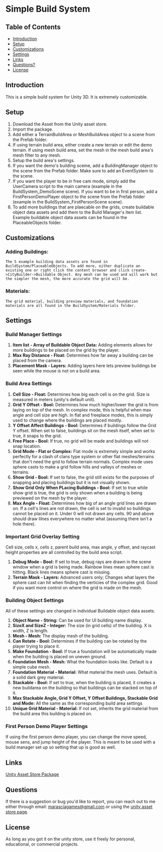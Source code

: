 # Simple Build System

## Table of Contents
- [Introduction](#introduction)
- [Setup](#setup)
- [Customizations](#customizations)
- [Settings](#settings)
- [Links](#links)
- [Questions?](#questions)
- [License](#license)


## Introduction
This is a simple build system for Unity 3D. It is extremely customizable.


## Setup
1. Download the Asset from the Unity asset store.
2. Import the package.
3. Add either a TerrainBuildArea or MeshBuildArea object to a scene from the Prefab folder. 
4. If using terrain build area, either create a new terrain or edit the demo terrain. If using mesh build area, set the mesh in the mesh build area's mesh filter to any mesh.
5. Setup the build area's settings.
6. If you want the demo's building sceme, add a BuildingManager object to the scene from the Prefab folder. Make sure to add an EventSystem to the scene.
7. If you want the player to be in free cam mode, simply add the UserCamera script to the main camera (example in the BuildSystem_DemoScene scene). If you want to be in first person, add a FirstPersonDemoPlayer object to the scene from the Prefab folder (example in the BuildSystem_FirstPersonScene scene).
8. To add more buildings that are plaecable on the grids, create buildable object data assets and add them to the Build Manager's item list. Example buildable object data assets can be found in the PlaceableObjects folder.


## Customizations

### Adding Buildings:
    The 5 example building data assets are found in BuildSystem/PlaceableObjects. To add more, either duplicate an existing one or right click the content browser and click create->CityBuilder->Buildable Object. Any mesh can be used and will work but the simpler the mesh, the more accurate the grid will be.

### Materials:
    The grid material, building preview materials, and foundation materials are all found in the BuildSystem/Materials folder. 


## Settings

### Build Manager Settings
1. **Item list - Array of Buildable Object Data:** 
    Adding elements allows for more buildings to be placed on the grid by the player.
2. **Max Ray Distance - Float:** 
    Determines how far away a building can be placed from the camera.
3. **Placement Mask - Layers:**
    Adding layers here lets preview buildings be seen while the mouse is not on a build area.

### Build Area Settings
1. **Cell Size - Float:** 
    Determines how big each cell is on the grid. Size is measured in meters (unity's default unit).
2. **Grid Y Offset - Bool:** 
    Determines how much higher/lower the grid is from laying on top of the mesh. In complex mode, this is helpful when max angle and cell size are high. In flat and freeplace modes, this is simply used to change where the buildings are placed mostly.
3. **Y Offset Affect Buildings - Bool:** 
    Determines if buildings follow the Grid Y offset. When set to false, buildings sit on the mesh itself, when set to true, it snaps to the grid.
4. **Free Place - Bool:** 
    If true, no grid will be made and buildings will not snap location.
5. **Grid Mode - Flat or Complex:** 
    Flat mode is extremely simple and works perfectly for a clash of clans type system or other flat meshes/terrains that don't need the grid to follow terrain normals. Complex mode uses sphere casts to make a grid follow hills and valleys of meshes or terrains.
6. **Show Grid - Bool:** 
    If set to false, the grid still exists for the purposes of snapping and placing buildings but it is not visually shown.
7. **Show Grid Only When PLacing Buildings - Bool:** 
    If set to true while show grid is true, the grid is only shown when a building is being previewed on the mesh by the player.
8. **Max Angle - Float:** 
    Determines how big of an angle grid lines are drawn on. If a cell's lines are not drawn, the cell is set to invalid so buildings cannot be placed on it. Under 0 will not drawn any cells. 90 and above should draw lilnes everywhere no matter what (assuming there isn't a hole there).

### Important Grid Overlay Setting
Cell size, cells x, cells z, parent build area, max angle, y offset, and raycast height properties are all controlled by the build area script.
1. **Debug Mode - Bool:** 
    If set to true, debug rays are drawn in the scene window when a grid is being made. Rainbow lines mean sphere cast is hitting. Black lines means sphere cast is missing.
2. **Terrain Mask - Layers:**
    Advanced users only; Changes what layers the sphere cast can hit when finding the verticies of the complex grid. Good if you want more control on where the grid is made on the mesh. 

### Building Object Settings
All of these settings are changed in individual Buildable object data assets.
1. **Object Name - String:** 
    Can be used for UI building name display.
2. **SizeX and SizeZ - Integer:** 
    The size (in grid cells) of the building. X is width, Z is length.
3. **Mesh - Mesh:** 
    The display mesh of the building.
4. **Can Rotate - Bool:**
    Determines if the building can be rotated by the player trying to place it.
5. **Make Foundation - Bool:**
    If true a foundation will be automatically made when the building is placed on uneven ground.
6. **Foundation Mesh - Mesh:**
    What the foundation looks like. Default is a simple cube mesh.
7. **Foundation Material - Material:**
    What material the mesh uses. Default is a solid dark grey material.
8. **Stackable - Bool:**
    If set to true, when the building is placed, it creates a new buildarea on the building so that buildings can be stacked on top of it.
9. **Max Stackable Angle, Grid Y Offset, Y Offset Buildings, Stackable Grid and Mode:** 
    All the same as the corresponding build area settings
10. **Unique Grid Material - Material:** 
    If not set, inherits the grid material from the build area this building is placed on.  

### First Person Demo Player Settings
If using the first person demo player, you can change the move speed, mouse sens, and jump height of the player. This is meant to be used with a build manager set up so setting that up is good as well.


## Links
[Unity Asset Store Package](https://assetstore.unity.com/packages/slug/319108)


## Questions
If there is a suggestion or bug you'd like to report, you can reach out to me either through email: marasciagames@gmail.com or using the [unity asset store page](https://assetstore.unity.com/packages/slug/319108).


## License
As long as you got it on the unity store, use it freely for personal, educational, or commercial projects.
